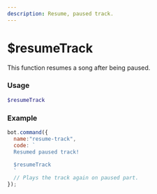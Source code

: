 ```yaml
---
description: Resume, paused track.
---
```


# $resumeTrack

This function resumes a song after being paused.

### Usage

```php
$resumeTrack
```

### Example

```javascript
bot.command({
  name:"resume-track",
  code: `
  Resumed paused track!
  
  $resumeTrack
  `
  // Plays the track again on paused part.
});
```

